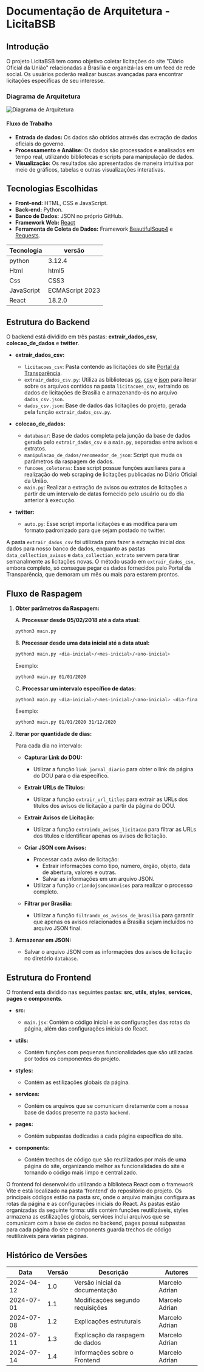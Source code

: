 # Documentação de Arquitetura - LicitaBSB

## Introdução

O projeto LicitaBSB tem como objetivo coletar licitações do site "Diário Oficial da União" relacionadas a Brasília e organizá-las em um feed de rede social. Os usuários poderão realizar buscas avançadas para encontrar licitações específicas de seu interesse.

### Diagrama de Arquitetura

![Diagrama de Arquitetura](diagrama_final.png)

#### Fluxo de Trabalho
- **Entrada de dados:** Os dados são obtidos através das extração de dados oficiais do governo.
- **Processamento e Análise:** Os dados são processados e analisados em tempo real, utilizando bibliotecas e scripts para manipulação de dados.
- **Visualização:** Os resultados são apresentados de maneira intuitiva por meio de gráficos, tabelas e outras visualizações interativas.

## Tecnologias Escolhidas

- **Front-end:** HTML, CSS e JavaScript.
- **Back-end:** Python.
- **Banco de Dados:** JSON no próprio GitHub.
- **Framework Web:** [React](https://react.dev/)
- **Ferramenta de Coleta de Dados:** Framework [BeautifulSoup4](https://beautiful-soup-4.readthedocs.io/en/latest/) e [Requests](https://pypi.org/project/requests/).

| Tecnologia | versão          |
|------------|-----------------|
| python     | 3.12.4          |
| Html       | html5           |
| Css        | CSS3            |
| JavaScript | ECMAScript 2023 |
| React      | 18.2.0          |


## Estrutura do Backend

O backend está dividido em três pastas: **extrair_dados_csv**, **colecao_de_dados** e **twitter**.

- **extrair_dados_csv:**
  - `licitacoes_csv`: Pasta contendo as licitações do site [Portal da Transparência](https://portaldatransparencia.gov.br/download-de-dados/licitacoes_csv).
  - `extrair_dados_csv.py`: Utiliza as bibliotecas [os](https://docs.python.org/3/library/os.html), [csv](https://docs.python.org/3/library/csv.html) e [json](https://docs.python.org/3/library/json.html) para iterar sobre os arquivos contidos na pasta `licitacoes_csv`, extraindo os dados de licitações de Brasília e armazenando-os no arquivo `dados_csv.json`.
  - `dados_csv.json`: Base de dados das licitações do projeto, gerada pela função `extrair_dados_csv.py`.

- **colecao_de_dados:** 
  - `database/`: Base de dados completa pela junção da base de dados gerada pelo `extrair_dados_csv` e a `main.py`, separadas entre avisos e extratos.
  - `manipulacao_de_dados/renomeador_de_json`: Script que muda os parâmetros da raspagem de dados.
  - `funcoes_coletoras`: Esse script possue funções auxiliares para a realização do web scraping de licitações publicadas no Diário Oficial da União. 
  - `main.py`: Realizar a extração de avisos ou extratos de licitações a partir de um intervalo de datas fornecido pelo usuário ou do dia anterior à execução.

- **twitter:** 
  - `auto.py`: Esse script importa licitações e as modifica para um formato padronizado para que sejam postado no twitter. 

A pasta `extrair_dados_csv` foi utilizada para fazer a extração inicial dos dados para nosso banco de dados, enquanto as pastas `data_collection_avisos` e `data_collection_extrato` servem para tirar semanalmente as licitações novas. O método usado em `extrair_dados_csv`, embora completo, só consegue pegar os dados fornecidos pelo Portal da Transparência, que demoram um mês ou mais para estarem prontos.

## Fluxo de Raspagem

1. **Obter parâmetros da Raspagem:**

    A. **Processar desde 05/02/2018 até a data atual:**
    ```sh
    python3 main.py
    ```

    B. **Processar desde uma data inicial até a data atual:**
    ```sh
    python3 main.py <dia-inicial>/<mes-inicial>/<ano-inicial>
    ```

    Exemplo:
    ```sh
    python3 main.py 01/01/2020
    ```

    C. **Processar um intervalo específico de datas:**
    ```sh
    python3 main.py <dia-inicial>/<mes-inicial>/<ano-inicial> <dia-final>/<mes-final>/<ano-final>
    ```

    Exemplo:
    ```sh
    python3 main.py 01/01/2020 31/12/2020
    ```

2. **Iterar por quantidade de dias:**

    Para cada dia no intervalo:

    - **Capturar Link do DOU:**
        - Utilizar a função `link_jornal_diario` para obter o link da página do DOU para o dia específico.

    - **Extrair URLs de Títulos:**
        - Utilizar a função `extrair_url_titles` para extrair as URLs dos títulos dos avisos de licitação a partir da página do DOU.

    - **Extrair Avisos de Licitação:**
        - Utilizar a função `extraindo_avisos_licitacao` para filtrar as URLs dos títulos e identificar apenas os avisos de licitação.

    - **Criar JSON com Avisos:**
        - Processar cada aviso de licitação:
            - Extrair informações como tipo, número, órgão, objeto, data de abertura, valores e outras.
            - Salvar as informações em um arquivo JSON.
        - Utilizar a função `criandojsoncomavisos` para realizar o processo completo.

    - **Filtrar por Brasília:**
        - Utilizar a função `filtrando_os_avisos_de_brasilia` para garantir que apenas os avisos relacionados a Brasília sejam incluídos no arquivo JSON final.

3. **Armazenar em JSON:**

    - Salvar o arquivo JSON com as informações dos avisos de licitação no diretório `database`.

## Estrutura do Frontend

O frontend está dividido nas seguintes pastas: **src**, **utils**, **styles**, **services**, **pages** e **components**.

- **src:**
  - `main.jsx`: Contém o código inicial e as configurações das rotas da página, além das configurações iniciais do React.

- **utils:**
  - Contém funções com pequenas funcionalidades que são utilizadas por todos os componentes do projeto.

- **styles:**
  - Contém as estilizações globais da página.

- **services:**
  - Contém os arquivos que se comunicam diretamente com a nossa base de dados presente na pasta `backend`.

- **pages:**
  - Contém subpastas dedicadas a cada página específica do site.

- **components:**
  - Contém trechos de código que são reutilizados por mais de uma página do site, organizando melhor as funcionalidades do site e tornando o código mais limpo e centralizado.


O frontend foi desenvolvido utilizando a biblioteca React com o framework Vite e está localizado na pasta ‘frontend’ do repositório do projeto. Os principais códigos estão na pasta src, onde o arquivo main.jsx configura as rotas da página e as configurações iniciais do React. As pastas estão organizadas da seguinte forma: utils contém funções reutilizáveis, styles armazena as estilizações globais, services inclui arquivos que se comunicam com a base de dados no backend, pages possui subpastas para cada página do site e components guarda trechos de código reutilizáveis para várias páginas.



## Histórico de Versões

| Data       | Versão | Descrição                               | Autores         |
|------------|--------|-----------------------------------------|-----------------|
| 2024-04-12 | 1.0    | Versão inicial da documentação          | Marcelo Adrian  |
| 2024-07-01 | 1.1    | Modificações segundo requisições        | Marcelo Adrian  |
| 2024-07-08 | 1.2    | Explicações estruturais                 | Marcelo Adrian  |
| 2024-07-11 | 1.3    | Explicação da raspagem de dados         | Marcelo Adrian  |
| 2024-07-14 | 1.4    | Informações sobre o Frontend            | Marcelo Adrian  |